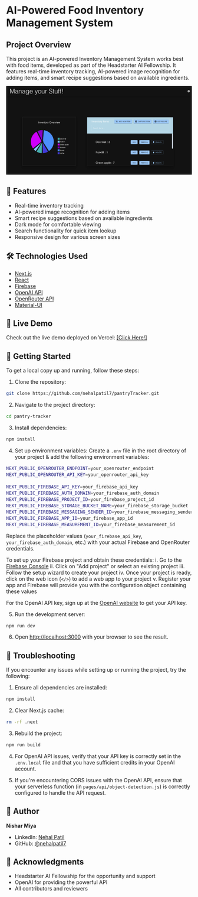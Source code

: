 # AI-Powered Food Inventory Management System

## Project Overview

This project is an AI-powered Inventory Management System works best with food items, developed as part of the Headstarter AI Fellowship. It features real-time inventory tracking, AI-powered image recognition for adding items, and smart recipe suggestions based on available ingredients.

![Dashboard Screenshot](pantry_tracker_homepage.png)

## 🌟 Features

- Real-time inventory tracking
- AI-powered image recognition for adding items
- Smart recipe suggestions based on available ingredients
- Dark mode for comfortable viewing
- Search functionality for quick item lookup
- Responsive design for various screen sizes

## 🛠️ Technologies Used

- [Next.js](https://nextjs.org/)
- [React](https://reactjs.org/)
- [Firebase](https://firebase.google.com/)
- [OpenAI API](https://openai.com/api/)
- [OpenRouter API](https://openrouter.ai/docs/quick-start)
- [Material-UI](https://material-ui.com/)

## 🚀 Live Demo

Check out the live demo deployed on Vercel: [\[Click Here!\]](https://inventory-management-ochre.vercel.app/)

## 🏁 Getting Started

To get a local copy up and running, follow these steps:

1. Clone the repository:


```bash
git clone https://github.com/nehalpatil7/pantryTracker.git
```

2. Navigate to the project directory:

```bash
cd pantry-tracker
```

3. Install dependencies:
```bash
npm install
```

4. Set up environment variables:
Create a `.env` file in the root directory of your project & add the following environment variables:

```bash
NEXT_PUBLIC_OPENROUTER_ENDPOINT=your_openrouter_endpoint
NEXT_PUBLIC_OPENROUTER_API_KEY=your_openrouter_api_key

NEXT_PUBLIC_FIREBASE_API_KEY=your_firebase_api_key
NEXT_PUBLIC_FIREBASE_AUTH_DOMAIN=your_firebase_auth_domain
NEXT_PUBLIC_FIREBASE_PROJECT_ID=your_firebase_project_id
NEXT_PUBLIC_FIREBASE_STORAGE_BUCKET_NAME=your_firebase_storage_bucket
NEXT_PUBLIC_FIREBASE_MESSAGING_SENDER_ID=your_firebase_messaging_sender_id
NEXT_PUBLIC_FIREBASE_APP_ID=your_firebase_app_id
NEXT_PUBLIC_FIREBASE_MEASUREMENT_ID=your_firebase_measurement_id
```


Replace the placeholder values (`your_firebase_api_key`, `your_firebase_auth_domain`, etc.) with your actual Firebase and OpenRouter credentials.

To set up your Firebase project and obtain these credentials:
i. Go to the [Firebase Console](https://console.firebase.google.com/)
ii. Click on "Add project" or select an existing project
iii. Follow the setup wizard to create your project
iv. Once your project is ready, click on the web icon (`</>`) to add a web app to your project
v. Register your app and Firebase will provide you with the configuration object containing these values

For the OpenAI API key, sign up at the [OpenAI website](https://openai.com/api/) to get your API key.


5. Run the development server:

```bash
npm run dev
```

6. Open [http://localhost:3000](http://localhost:3000) with your browser to see the result.

## 🐛 Troubleshooting

If you encounter any issues while setting up or running the project, try the following:

1. Ensure all dependencies are installed:
```bash
npm install
```

2. Clear Next.js cache:
```bash
rm -rf .next
```

3. Rebuild the project:
```bash
npm run build
```

4. For OpenAI API issues, verify that your API key is correctly set in the `.env.local` file and that you have sufficient credits in your OpenAI account.

6. If you're encountering CORS issues with the OpenAI API, ensure that your serverless function (in `pages/api/object-detection.js`) is correctly configured to handle the API request.


## 👤 Author

**Nishar Miya**

- LinkedIn: [Nehal Patil](https://www.linkedin.com/in/nehalpatil7/)
- GitHub: [@nehalpatil7](https://github.com/nehalpatil7)

## 🙏 Acknowledgments

- Headstarter AI Fellowship for the opportunity and support
- OpenAI for providing the powerful API
- All contributors and reviewers
